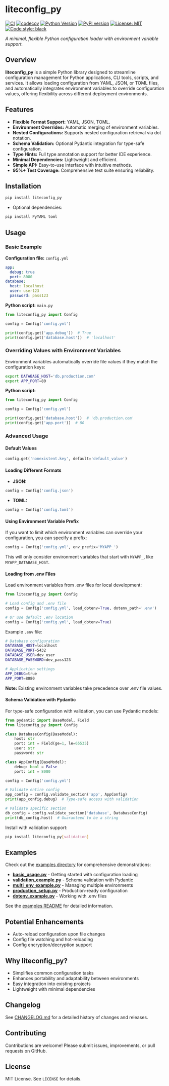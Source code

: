 # liteconfig_py

[![CI](https://github.com/TickTockBent/liteconfig_py/actions/workflows/ci.yml/badge.svg)](https://github.com/TickTockBent/liteconfig_py/actions/workflows/ci.yml)
[![codecov](https://codecov.io/gh/TickTockBent/liteconfig_py/branch/main/graph/badge.svg)](https://codecov.io/gh/TickTockBent/liteconfig_py)
[![Python Version](https://img.shields.io/pypi/pyversions/liteconfig_py)](https://pypi.org/project/liteconfig_py/)
[![PyPI version](https://badge.fury.io/py/liteconfig-py.svg)](https://badge.fury.io/py/liteconfig-py)
[![License: MIT](https://img.shields.io/badge/License-MIT-yellow.svg)](https://opensource.org/licenses/MIT)
[![Code style: black](https://img.shields.io/badge/code%20style-black-000000.svg)](https://github.com/psf/black)

*A minimal, flexible Python configuration loader with environment variable support.*

## Overview

**liteconfig_py** is a simple Python library designed to streamline configuration management for Python applications, CLI tools, scripts, and services. It allows loading configuration from YAML, JSON, or TOML files, and automatically integrates environment variables to override configuration values, offering flexibility across different deployment environments.

## Features

* **Flexible Format Support:** YAML, JSON, TOML.
* **Environment Overrides:** Automatic merging of environment variables.
* **Nested Configurations:** Supports nested configuration retrieval via dot notation.
* **Schema Validation:** Optional Pydantic integration for type-safe configuration.
* **Type Hints:** Full type annotation support for better IDE experience.
* **Minimal Dependencies:** Lightweight and efficient.
* **Simple API:** Easy-to-use interface with intuitive methods.
* **95%+ Test Coverage:** Comprehensive test suite ensuring reliability.

## Installation

```bash
pip install liteconfig_py
```

* Optional dependencies:

```bash
pip install PyYAML toml
```

## Usage

### Basic Example

**Configuration file:** `config.yml`

```yaml
app:
  debug: true
  port: 8080
database:
  host: localhost
  user: user123
  password: pass123
```

**Python script:** `main.py`

```python
from liteconfig_py import Config

config = Config('config.yml')

print(config.get('app.debug'))  # True
print(config.get('database.host'))  # 'localhost'
```

### Overriding Values with Environment Variables

Environment variables automatically override file values if they match the configuration keys:

```bash
export DATABASE_HOST='db.production.com'
export APP_PORT=80
```

**Python script:**

```python
from liteconfig_py import Config

config = Config('config.yml')

print(config.get('database.host'))  # 'db.production.com'
print(config.get('app.port'))  # 80
```

### Advanced Usage

#### Default Values

```python
config.get('nonexistent.key', default='default_value')
```

#### Loading Different Formats

* **JSON:**

```python
config = Config('config.json')
```

* **TOML:**

```python
config = Config('config.toml')
```

#### Using Environment Variable Prefix

If you want to limit which environment variables can override your configuration, you can specify a prefix:

```python
config = Config('config.yml', env_prefix='MYAPP_')
```

This will only consider environment variables that start with `MYAPP_`, like `MYAPP_DATABASE_HOST`.

#### Loading from .env Files

Load environment variables from .env files for local development:

```python
from liteconfig_py import Config

# Load config and .env file
config = Config('config.yml', load_dotenv=True, dotenv_path='.env')

# Or use default .env location
config = Config('config.yml', load_dotenv=True)
```

Example `.env` file:

```bash
# Database configuration
DATABASE_HOST=localhost
DATABASE_PORT=5432
DATABASE_USER=dev_user
DATABASE_PASSWORD=dev_pass123

# Application settings
APP_DEBUG=true
APP_PORT=8080
```

**Note:** Existing environment variables take precedence over .env file values.

#### Schema Validation with Pydantic

For type-safe configuration with validation, you can use Pydantic models:

```python
from pydantic import BaseModel, Field
from liteconfig_py import Config

class DatabaseConfig(BaseModel):
    host: str
    port: int = Field(ge=1, le=65535)
    user: str
    password: str

class AppConfig(BaseModel):
    debug: bool = False
    port: int = 8080

config = Config('config.yml')

# Validate entire config
app_config = config.validate_section('app', AppConfig)
print(app_config.debug)  # Type-safe access with validation

# Validate specific section
db_config = config.validate_section('database', DatabaseConfig)
print(db_config.host)  # Guaranteed to be a string
```

Install with validation support:
```bash
pip install liteconfig_py[validation]
```

## Examples

Check out the [examples directory](examples/) for comprehensive demonstrations:

- **[basic_usage.py](examples/basic_usage.py)** - Getting started with configuration loading
- **[validation_example.py](examples/validation_example.py)** - Schema validation with Pydantic
- **[multi_env_example.py](examples/multi_env_example.py)** - Managing multiple environments
- **[production_setup.py](examples/production_setup.py)** - Production-ready configuration
- **[dotenv_example.py](examples/dotenv_example.py)** - Working with .env files

See the [examples README](examples/README.md) for detailed information.

## Potential Enhancements

* Auto-reload configuration upon file changes
* Config file watching and hot-reloading
* Config encryption/decryption support

## Why liteconfig_py?

* Simplifies common configuration tasks
* Enhances portability and adaptability between environments
* Easy integration into existing projects
* Lightweight with minimal dependencies

## Changelog

See [CHANGELOG.md](CHANGELOG.md) for a detailed history of changes and releases.

## Contributing

Contributions are welcome! Please submit issues, improvements, or pull requests on GitHub.

## License

MIT License. See `LICENSE` for details.